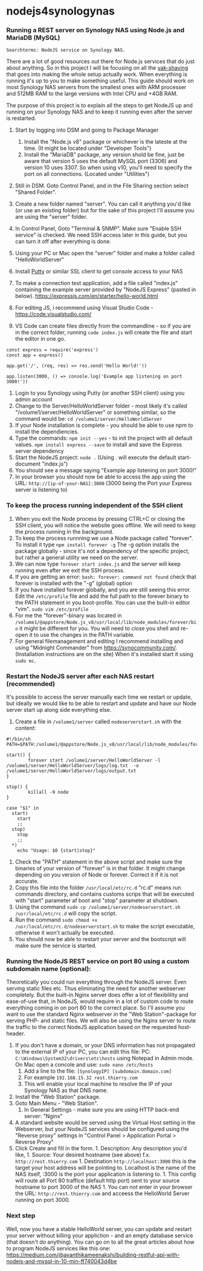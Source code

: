 # nodejs4synologynas
### Running a REST server on Synology NAS using Node.js and MariaDB (MySQL)  
`Searchterms: NodeJS service on Synology NAS.`

There are a lot of good resources out there for Node.js services that do just about anything. So in this project I will be focusing on all the [yak-shaving](https://en.wiktionary.org/wiki/yak_shaving) that goes into making the whole setup actually work. When everything is running it's up to you to make something useful. This guide should work on most Synology NAS servers from the smallest ones with ARM processer and 512MB RAM to the large versions with Intel CPU and +4GB RAM.

The purpose of this project is to explain all the steps to get NodeJS up and running on your Synology NAS and to keep it running
even after the server is restarted.

1. Start by logging into DSM and going to Package Manager  
    1. Install the "Node.js v8" package or whichever is the lateste at the time. (It might be located under "Developer Tools")
    1. Install the "MariaDB" package, any version shold be fine, just be aware that version 5 uses the default MySQL port (3306) and version 10 uses 3307. So when using v10, you'll need to specify the port on all connections.  (Located under "Utilities")
    
1. Still in DSM. Goto Control Panel, and in the File Sharing section select "Shared Folder".
1. Create a new folder named "server". You can call it anything you'd like (or use an existing folder) but for the sake of this project I'll assume you are using the "server" folder.
1. In Control Panel, Goto "Terminal & SNMP". Make sure "Enable SSH service" is checked. We need SSH access later in this guide, but you can turn it off after everything is done.
1. Using your PC or Mac open the "server" folder and make a folder called "HelloWorldServer"
1. Install [Putty](http://www.chiark.greenend.org.uk/~sgtatham/putty/latest.html) or similar SSL client to get console access to your NAS
1. To make a connection test application, add a file called "index.js" containing the example server provided by "NodeJS Express" (pasted in below). https://expressjs.com/en/starter/hello-world.html 
1. For editing JS, i recommend using Visual Studio Code - https://code.visualstudio.com/ 
1. VS Code can create files directly from the commandline - so if you are in the correct folder, running `code index.js` will create the file and start the editor in one go.
```
const express = require('express')
const app = express()

app.get('/', (req, res) => res.send('Hello World!'))

app.listen(3000, () => console.log('Example app listening on port 3000!'))
```

1. Login to you Synology using Putty (or another SSH client) using you admin account
1. Change to the Server/HelloWorldServer folder - most likely it's called "/volume1/server/HelloWorldServer" or something similar, so the command would be: ```cd /volume1/server/HelloWorldServer```
1. If your Node installation is complete - you should be able to use npm to install the dependiencies.
1. Type the commands: ```npm init --yes``` - to init the project with all default values. ```npm install express --save``` to install and save the Express server dependency
1. Start the NodeJS project: ```node .``` (Using . will execute the default start-document "index.js")
1. You should see a message saying "Example app listening on port 3000!"
1. In your browser you should now be able to access the app using the URL: ```http://[ip-of-your-NAS]:3000``` (3000 being the Port your Express server is listening to) 

### To keep the process running independent of the SSH client  
1. When you exit the Node process by pressing CTRL+C or closing the SSH client, you will notice the website goes offline. We will need to keep the process running in the background. 
1. To keep the process runnning we use a Node package called "forever". To install it type ```npm install forever -g``` The -g option installs the package globally - since it's not a dependency of the specific project, but rather a general utility we need on the server.
1. We can now type ```forever start index.js``` and the server will keep running even after we exit the SSH process.
1. If you are getting an error: `bash: forever: command not found` check that forever is installed with the "-g" (global) option
1. If you have installed forever globally, and you are still seeing this error. Edit the `/etc/profile` file and add the full path to the forever binary to the PATH statement in you boot-profile. You can use the built-in editor "vim". `sudo vim /etc/profile`  
1. For me the "forever"-binary was located in `/volume1/@appstore/Node.js_v8/usr/local/lib/node_modules/forever/bin` it might be different for you. You will need to close you shell and re-open it to use the changes in the PATH variable.
1. For general filemanagement and editing I recommend installing and using "Midnight Commander" from https://synocommunity.com/. (Installation instructions are on the site) When it's installed start it using ```sudo mc```.

### Restart the NodeJS server after each NAS restart (recommended)
It's possible to access the server manually each time we restart or update, but ideally we would like to be able to restart and update and have our Node server start up along side everything else.
1. Create a file in `/volume1/server` called ```nodeserverstart.sh``` with the content:
```
#!/bin/sh
PATH=$PATH:/volume1/@appstore/Node.js_v8/usr/local/lib/node_modules/forever/bin

start() {
        forever start /volume1/server/HelloWorldServer -l /volume1/server/HelloWorldServer/logs/log.txt  -o /volume1/server/HelloWorldServer/logs/output.txt
}

stop() {
        killall -9 node
}

case "$1" in
  start)
    start
    ;;
  stop)
    stop
    ;;
  *)
    echo "Usage: $0 {start|stop}"

```
1. Check the "PATH" statement in the above script and make sure the binaries of your version of "forever" is in that folder. It might change depending on you version of Node or forever. Correct it if it is not accurate.  
1. Copy this file into the folder ```/usr/local/etc/rc.d``` "rc.d" means run commands directory, and contains customs scrips that will be executed with "start" parameter af boot and "stop" parameter at shutdown.
1. Using the command `sudo cp /volume1/server/nodeserverstart.sh /usr/local/etc/rc.d` will copy the script.
1. Run the command ```sudo chmod +x /usr/local/etc/rc.d/nodeserverstart.sh``` to make the script executable, otherwise it won't actually be executed. 
1. You should now be able to restart your server and the bootscript will make sure the service is started.

### Running the NodeJS REST service on port 80 using a custom subdomain name (optional):
Theoretically you could run everything through the NodeJS server. Even serving static files etc. Thus eliminating the need for another webserver completely. But the built-in Nginx server does offer a lot of flexiblility and ease-of-use that, in NodeJS, would require in a lot of custom code to route everything coming in on port 80 to the correct place. So I'll assume you want to use the standard Nginx webserver in the "Web Station"-package for serving PHP- and static files. We will also be using the Nginx server to route the traffic to the correct NodeJS application based on the requested host-header.

1. If you don't have a domain, or your DNS information has not propagated to the external IP of your PC, you can edit this file: PC: ```C:\Windows\System32\drivers\etc\hosts``` using Notepad in Admin mode. On Mac open a concole and use: ```sudo nano /etc/hosts```
    1. Add a line to the file: ```[SynologyIP] [subdomain.domain.com]```
    1. For example ```192.168.15.32 rest.thierry.com```
    1. This will enable your local machine to resolve the IP of your Synology NAS as that DNS name.
1. Install the "Web Station" package. 
1. Goto Main Menu - "Web Station". 
    1. In General Settings - make sure you are using HTTP back-end server: "Nginx"
1. A standard website would be served using the Virtual Host setting in the Webserver, but your NodeJS services should be configured using the "Reverse proxy" settings in "Control Panel > Application Portal > Reverse Proxy"
1.    Click Create and fill in the form. 
    1. Description: Any description you'd like, 
    1. Source: Your desired hostname (see above) f.x. ```http://rest.thierry.com```
    1. Destination ```http://localhost:3000``` this is the target your host address will be pointing to. Localhost is the name of the NAS itself, :3000 is the port your application is listening to.
    1. This config will route all Port 80 traffice (default http port) sent to your source hostname to port 3000 of the NAS
    1. You can not enter in your browser the URL: ```http://rest.thierry.com``` and acceess the HelloWorld Server running on port 3000.
    
### Next step
Well, now you have a stable HelloWorld server, you can update and restart your server without killing your appliction - and an empty database service (that doesn't do anything). You can go on to all the great articles about how to program NodeJS services like this one: https://medium.com/@avanthikameenakshi/building-restful-api-with-nodejs-and-mysql-in-10-min-ff740043d4be 
